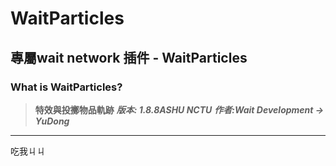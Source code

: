 # WaitParticles
## 專屬wait network 插件 - WaitParticles
### What is WaitParticles?
> **特效與投擲物品軌跡**
> ***版本: 1.8.8ASHU NCTU***
> ***作者:Wait Development -> YuDong***
- - -
吃我ㄐㄐ
